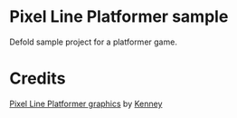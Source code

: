 # Pixel Line Platformer sample
Defold sample project for a platformer game.

# Credits
[Pixel Line Platformer graphics](https://kenney.nl/assets/pixel-line-platformer) by [Kenney](https://kenney.nl)
